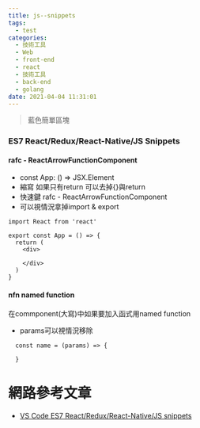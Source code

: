 ```yaml
---
title: js--snippets
tags:
  - test
categories:
  - 技術工具
  - Web
  - front-end
  - react
  - 技術工具
  - back-end
  - golang
date: 2021-04-04 11:31:01
---
```


>藍色簡單區塊 


<!--more-->


### ES7 React/Redux/React-Native/JS Snippets



#### rafc - ReactArrowFunctionComponent
- const App: () => JSX.Element
- 縮寫 如果只有return 可以去掉{}與return
- 快速鍵 rafc - ReactArrowFunctionComponent
- 可以視情況拿掉import & export
```
import React from 'react'

export const App = () => {
  return (
    <div>
      
    </div>
  )
}
```

#### nfn named function
在commponent(大寫)中如果要加入函式用named function
- params可以視情況移除
```
  const name = (params) => {

  }
```




# 網路參考文章
- [VS Code ES7 React/Redux/React-Native/JS snippets](https://marketplace.visualstudio.com/items?itemName=dsznajder.es7-react-js-snippets)